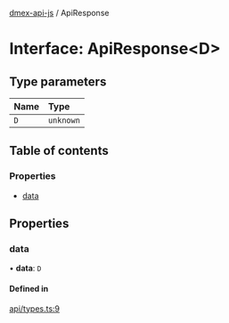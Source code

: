[dmex-api-js](../README.md) / ApiResponse

# Interface: ApiResponse<D\>

## Type parameters

| Name | Type |
| :------ | :------ |
| `D` | `unknown` |

## Table of contents

### Properties

- [data](ApiResponse.md#data)

## Properties

### data

• **data**: `D`

#### Defined in

[api/types.ts:9](https://github.com/dmex-app/node-api-js/blob/f3f4876/src/api/types.ts#L9)
